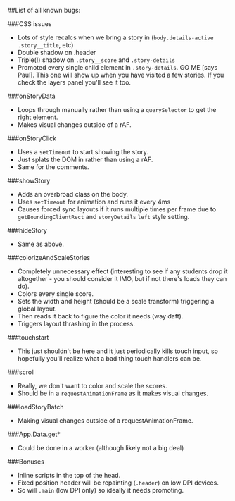 ##List of all known bugs:

###CSS issues
* Lots of style recalcs when we bring a story in (`body.details-active .story__title`, etc)
* Double shadow on .header
* Triple(!) shadow on `.story__score` and `.story-details`
* Promoted every single child element in `.story-details`. GO ME [says Paul]. This one will show up when you have visited a few stories. If you check the layers panel you'll see it too.

###onStoryData
* Loops through manually rather than using a `querySelector` to get the right element.
* Makes visual changes outside of a rAF.

###onStoryClick
* Uses a `setTimeout` to start showing the story.
* Just splats the DOM in rather than using a rAF.
* Same for the comments.

###showStory
* Adds an overbroad class on the body.
* Uses `setTimeout` for animation and runs it every 4ms
* Causes forced sync layouts if it runs multiple times per frame due to `getBoundingClientRect` and `storyDetails` `left` style setting.

###hideStory
* Same as above.

###colorizeAndScaleStories
* Completely unnecessary effect (interesting to see if any students drop it altogether - you should consider it IMO, but if not there's loads they can do).
* Colors every single score.
* Sets the width and height (should be a scale transform) triggering a global layout.
* Then reads it back to figure the color it needs (way daft).
* Triggers layout thrashing in the process.

###touchstart
* This just shouldn't be here and it just periodically kills touch input, so hopefully you'll realize what a bad thing touch handlers can be.

###scroll
* Really, we don't want to color and scale the scores.
* Should be in a `requestAnimationFrame` as it makes visual changes.

###loadStoryBatch
* Making visual changes outside of a requestAnimationFrame.

###App.Data.get*
* Could be done in a worker (although likely not a big deal)

###Bonuses
* Inline scripts in the top of the head.
* Fixed position header will be repainting (`.header`) on low DPI devices.
* So will `.main` (low DPI only) so ideally it needs promoting.
